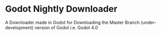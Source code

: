 # Godot Nightly Downloader

A Downloader made in Godot for Downloading the Master Branch (under-development) version of Godot i.e. Godot 4.0
